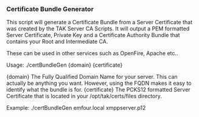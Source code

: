 ### Certificate Bundle Generator

This script will generate a Certificate Bundle from a Server Certificate that was created by the TAK Server CA Scripts.
It will output a PEM formatted Server Certificate, Private Key and a Certificate Authority Bundle that contains your Root and Intermediate CA.

These can be used in other services such as OpenFire, Apache etc..

Usage: ./certBundleGen {domain} {certificate}

{domain} The Fully Qualified Domain Name for your server. This can actually be anything you want. However, using the FQDN makes it easy to identify what the bundle is for.
{certificate} The PCKS12 formatted Server Certificate that is located in your /opt/tak/certs/files directory.

Example: ./certBundleGen emfour.local xmppserver.p12
